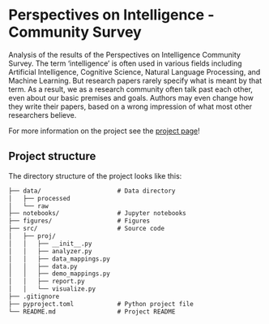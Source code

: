 # Perspectives on Intelligence - Community Survey

Analysis of the results of the Perspectives on Intelligence Community Survey. The term ‘intelligence’ is often used in various fields including Artificial Intelligence, Cognitive Science, Natural Language Processing, and Machine Learning. But research papers rarely specify what is meant by that term. As a result, we as a research community often talk past each other, even about our basic premises and goals. Authors may even change how they write their papers, based on a wrong impression of what most other researchers believe.

For more information on the project see the [project page](https://bertramhojer.github.io/projects/intelligence-survey/)!

## Project structure

The directory structure of the project looks like this:
```txt
├── data/                     # Data directory
│   ├── processed
│   └── raw
├── notebooks/                # Jupyter notebooks
├── figures/                  # Figures
├── src/                      # Source code
│   ├── proj/
│   │   ├── __init__.py
│   │   ├── analyzer.py
│   │   ├── data_mappings.py
│   │   ├── data.py
│   │   ├── demo_mappings.py
│   │   ├── report.py
│   │   └── visualize.py
├── .gitignore
├── pyproject.toml            # Python project file
└── README.md                 # Project README
```
